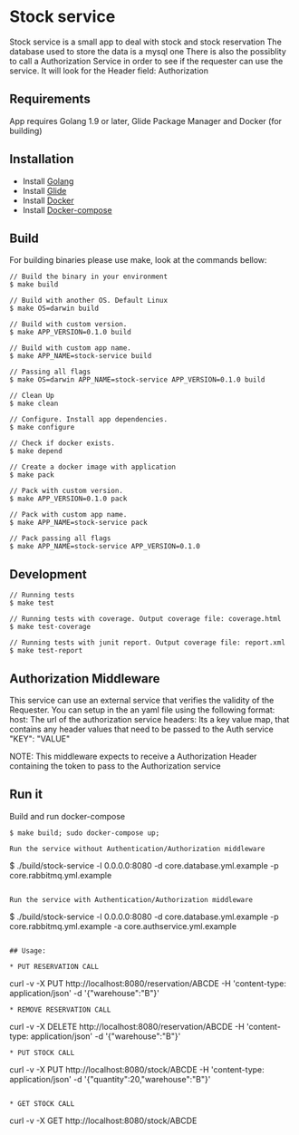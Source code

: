 # Stock service
Stock service is a small app to deal with stock and stock reservation
The database used to store the data is a mysql one
There is also the possiblity to call a Authorization Service in order to see if the requester can use the service.
It will look for the Header field: Authorization

## Requirements
App requires Golang 1.9 or later, Glide Package Manager and Docker (for building)

## Installation
- Install [Golang](https://golang.org/doc/install)
- Install [Glide](https://glide.sh)
- Install [Docker](https://www.docker.com/)
- Install [Docker-compose](https://docs.docker.com/compose/)

## Build
For building binaries please use make, look at the commands bellow:

```
// Build the binary in your environment
$ make build

// Build with another OS. Default Linux
$ make OS=darwin build

// Build with custom version.
$ make APP_VERSION=0.1.0 build

// Build with custom app name.
$ make APP_NAME=stock-service build

// Passing all flags
$ make OS=darwin APP_NAME=stock-service APP_VERSION=0.1.0 build

// Clean Up
$ make clean

// Configure. Install app dependencies.
$ make configure

// Check if docker exists.
$ make depend

// Create a docker image with application
$ make pack

// Pack with custom version.
$ make APP_VERSION=0.1.0 pack

// Pack with custom app name.
$ make APP_NAME=stock-service pack

// Pack passing all flags
$ make APP_NAME=stock-service APP_VERSION=0.1.0
```

## Development
```
// Running tests
$ make test

// Running tests with coverage. Output coverage file: coverage.html
$ make test-coverage

// Running tests with junit report. Output coverage file: report.xml
$ make test-report
```

## Authorization Middleware
This service can use an external service that verifies the validity of the Requester.
You can setup in the an yaml file using the following format:
	host: The url of the authorization service
	headers: Its a key value map, that contains any header values that need to be passed to the Auth service
 		"KEY":
 			"VALUE"

NOTE: This middleware expects to receive a Authorization Header containing the token to pass to the Authorization service
## Run it

Build and run docker-compose
```
$ make build; sudo docker-compose up;

Run the service without Authentication/Authorization middleware
```
$ ./build/stock-service -l 0.0.0.0:8080 -d core.database.yml.example -p core.rabbitmq.yml.example
```

Run the service with Authentication/Authorization middleware
```
$ ./build/stock-service -l 0.0.0.0:8080 -d core.database.yml.example -p core.rabbitmq.yml.example -a core.authservice.yml.example
```

## Usage:

* PUT RESERVATION CALL
```
curl -v -X PUT http://localhost:8080/reservation/ABCDE -H 'content-type: application/json' -d '{"warehouse":"B"}'
```
* REMOVE RESERVATION CALL
```
curl -v -X DELETE http://localhost:8080/reservation/ABCDE -H 'content-type: application/json' -d '{"warehouse":"B"}'
```
* PUT STOCK CALL
```
curl -v -X PUT http://localhost:8080/stock/ABCDE -H 'content-type: application/json' -d '{"quantity":20,"warehouse":"B"}'
```

* GET STOCK CALL
```
curl -v -X GET http://localhost:8080/stock/ABCDE
```